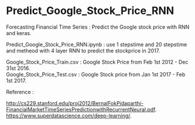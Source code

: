 # Predict_Google_Stock_Price_RNN
  
Forecasting Financial Time Series : Predict the Google stock price with RNN and keras.

Predict_Google_Stock_Price_RNN.ipynb : use 1 stepstime and 20 stepstime and metheod with 4 layer RNN to predict the stockprice in 2017.


Google_Stock_Price_Train.csv : Google Stock Price from Feb 1st 2012 - Dec 31st 2016.  
Google_Stock_Price_Test.csv : Google Stock price from Jan 1st 2017 - Feb 1st 2017.

Reference :
  
http://cs229.stanford.edu/proj2012/BernalFokPidaparthi-FinancialMarketTimeSeriesPredictionwithRecurrentNeural.pdf.
https://www.superdatascience.com/deep-learning/.
